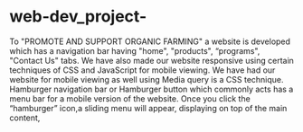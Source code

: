 # web-dev_project-
To "PROMOTE AND SUPPORT ORGANIC FARMING" a website is developed which has a 
navigation bar having "home", "products", “programs", "Contact Us" tabs. 
We have also made our website responsive using certain techniques of CSS and 
JavaScript for mobile viewing. 
We have had our website for mobile viewing as well using Media query is a CSS 
technique.
Hamburger navigation bar or Hamburger button which commonly acts has a menu bar 
for a mobile version of the website. Once you click the “hamburger” icon,a 
sliding menu will appear, displaying on top of the main content,
